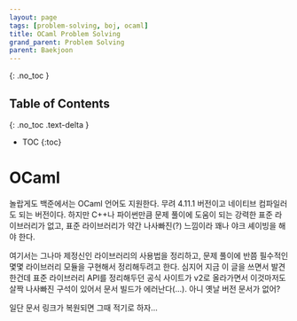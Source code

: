 ```yaml
---
layout: page
tags: [problem-solving, boj, ocaml]
title: OCaml Problem Solving
grand_parent: Problem Solving
parent: Baekjoon
---
```


{: .no_toc }
## Table of Contents
{: .no_toc .text-delta }
- TOC
{:toc}

# OCaml

 놀랍게도 백준에서는 OCaml 언어도 지원한다. 무려 4.11.1 버전이고
 네이티브 컴파일러도 되는 버전이다. 하지만 C++나 파이썬만큼 문제
 풀이에 도움이 되는 강력한 표준 라이브러리가 없고, 표준 라이브러리가
 약간 나사빠진(?) 느낌이라 꽤나 야크 셰이빙을 해야 한다.

 여기서는 그나마 제정신인 라이브러리의 사용법을 정리하고, 문제 풀이에
 반쯤 필수적인 몇몇 라이브러리 모듈을 구현해서 정리해두려고
 한다. 심지어 지금 이 글을 쓰면서 발견한건데 표준 라이브러리 API를
 정리해두던 공식 사이트가 v2로 올라가면서 이것마저도 살짝 나사빠진
 구석이 있어서 문서 빌드가 에러난다(...). 아니 옛날 버전 문서가 없어?

 일단 문서 링크가 복원되면 그때 적기로 하자...
